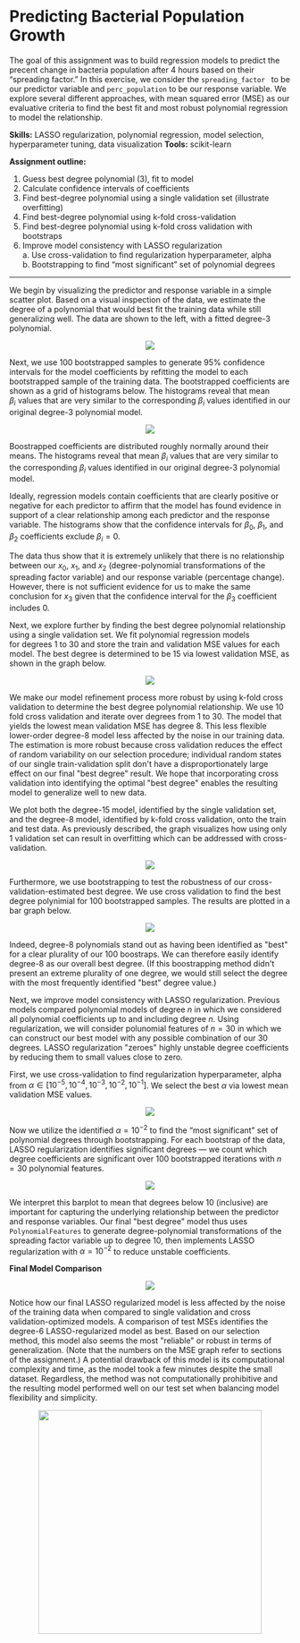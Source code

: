 # Predicting Bacterial Population Growth

The goal of this assignment was to build regression models to predict the precent change in bacteria population after 4 hours based on their “spreading factor.” In this exercise, we consider the `spreading_factor ` to be our predictor variable and `perc_population` to be our response variable. We explore several different approaches, with mean squared error (MSE) as our evaluative criteria to find the best fit and most robust polynomial regression to model the relationship.

**Skills:** LASSO regularization, polynomial regression, model selection, hyperparameter tuning, data visualization
**Tools:** scikit-learn

**Assignment outline:**
1. Guess best degree polynomial (3), fit to model
2. Calculate confidence intervals of coefficients
3. Find best-degree polynomial using a single validation set (illustrate overfitting)
4. Find best-degree polynomial using k-fold cross-validation
5. Find best-degree polynomial using k-fold cross validation with bootstraps
6. Improve model consistency with LASSO regularization <br />
     a. Use cross-validation to find regularization hyperparameter, alpha <br />
     b. Bootstrapping to find “most significant” set of polynomial degrees

---

We begin by visualizing the predictor and response variable in a simple scatter plot. Based on a visual inspection of the data, we estimate the degree of a polynomial that would best fit the training data while still generalizing well. The data are shown to the left, with a fitted degree-3 polynomial. 

<p align="center">
  <img src="imgs/initial-model.png" />
</p>

Next, we use 100 bootstrapped samples to generate 95% confidence intervals for the model coefficients by refitting the model to each bootstrapped sample of the training data. The bootstrapped coefficients are shown as a grid of histograms below. The histograms reveal that mean $\beta_i$ values that are very similar to the corresponding $\beta_i$ values identified in our original degree-3 polynomial model. 

<p align="center">
  <img src="imgs/CI-coefficient.png" />
</p>

Boostrapped coefficients are distributed roughly normally around their means. The histograms reveal that mean $\beta_i$ values that are very similar to the corresponding $\beta_i$ values identified in our original degree-3 polynomial model.

Ideally, regression models contain coefficients that are clearly positive or negative for each predictor to affirm that the model has found evidence in support of a clear relationship among each predictor and the response variable. The histograms show that the confidence intervals for $\beta_0$, $\beta_1$, and $\beta_2$ coefficients exclude $\beta_i = 0$.

The data thus show that it is extremely unlikely that there is no relationship between our $x_0$, $x_1$, and $x_2$ (degree-polynomial transformations of the spreading factor variable) and our response variable (percentage change). However, there is not sufficient evidence for us to make the same conclusion for $x_3$ given that the confidence interval for the $\beta_3$ coefficient includes 0. 

Next, we explore further by finding the best degree polynomial relationship using a single validation set. We fit polynomial regression models for degrees 1 to 30 and store the train and validation MSE values for each model. The best degree is determined to be 15 via lowest validation MSE, as shown in the graph below. 

<p align="center">
  <img src="imgs/train-val-MSE.png" />
</p>

We make our model refinement process more robust by using k-fold cross validation to determine the best degree polynomial relationship. We use 10 fold cross validation and iterate over degrees from 1 to 30. The model that yields the lowest mean validation MSE has degree 8. This less flexible lower-order degree-8 model less affected by the noise in our training data. The estimation is more robust because cross validation reduces the effect of random variability on our selection procedure; individual random states of our single train-validation split don't have a disproportionately large effect on our final "best degree" result. We hope that incorporating cross validation into identifying the optimal "best degree" enables the resulting model to generalize well to new data.

We plot both the degree-15 model, identified by the single validation set, and the degree-8 model, identified by k-fold cross validation, onto the train and test data. As previously described, the graph visualizes how using only 1 validation set can result in overfitting which can be addressed with cross-validation.

<p align="center">
  <img src="imgs/best-degree-polynomial.png" />
</p>

Furthermore, we use bootstrapping to test the robustness of our cross-validation-estimated best degree. We use cross validation to find the best degree polynimial for 100 bootstrapped samples. The results are plotted in a bar graph below. 

<p align="center">
  <img src="imgs/bootstrapping.png" />
</p>

Indeed, degree-8 polynomials stand out as having been identified as "best" for a clear plurality of our 100 boostraps. We can therefore easily identify degree-8 as our overall best degree. (If this boostrapping method didn't present an extreme plurality of one degree, we would still select the degree with the most frequently identified "best" degree value.) 

Next, we improve model consistency with LASSO regularization. Previous models compared polynomial models of degree $n$ in which we considered all polynomial coefficients up to and including degree $n$. Using regularization, we will consider polunomial features of $n=30$ in which we can construct our best model with any possible combination of our 30 degrees. LASSO regularization "zeroes" highly unstable degree coefficients by reducing them to small values close to zero. 

First, we use cross-validation to find regularization hyperparameter, alpha from $\alpha \in [10^{-5}, 10^{-4}, 10^{-3}, 10^{-2},10^{-1}]$. We select the best $\alpha$ via lowest mean validation MSE values.

<p align="center">
  <img src="imgs/mean-val-MSE.png" />
</p>

Now we utilize the identified $\alpha = 10^{-2}$ to find the “most significant” set of polynomial degrees through bootstrapping. For each bootstrap of the data, LASSO regularization identifies significant degrees — we count which degree coefficients are significant over 100 bootstrapped iterations with $n=30$ polynomial features. 

<p align="center">
  <img src="imgs/bootstrapping-pt2.png" />
</p>

We interpret this barplot to mean that degrees below 10 (inclusive) are important for capturing the underlying relationship between the predictor and response variables. Our final "best degree" model thus uses `PolynomialFeatures` to generate degree-polynomial transformations of the spreading factor variable up to degree 10, then implements LASSO regularization with $\alpha = 10^{-2}$ to reduce unstable coefficients. 

**Final Model Comparison**

<p align="center">
  <img src="imgs/comparing-latter-models.png" />
</p>

Notice how our final LASSO regularized model is less affected by the noise of the training data when compared to single validation and cross validation-optimized models. A comparison of test MSEs identifies the degree-6 LASSO-regularized model as best. Based on our selection method, this model also seems the most "reliable" or robust in terms of generalization. (Note that the numbers on the MSE graph refer to sections of the assignment.) A potential drawback of this model is its computational complexity and time, as the model took a few minutes despite the small dataset. Regardless, the method was not computationally prohibitive and the resulting model performed well on our test set when balancing model flexibility and simplicity.

<p align="center">
  <img src="imgs/comparing-model-MSE.png" width="400" />
</p>
